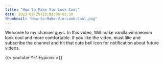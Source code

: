 ```yaml
---
title: "How to Make Vim Look Cool"
date: 2023-03-29T23:03:06+05:30
thumbnail: "How-to-Make-Vim-Look-Cool.png"
---
```


Welcome to my channel guys. In this video, Will make vanilla vim/neovim look cool
and more comfortable. If you like the video, must like and subscribe the
channel and hit that cute bell icon for notification about future videos. 

{{< youtube Yk1iEypions >}}
